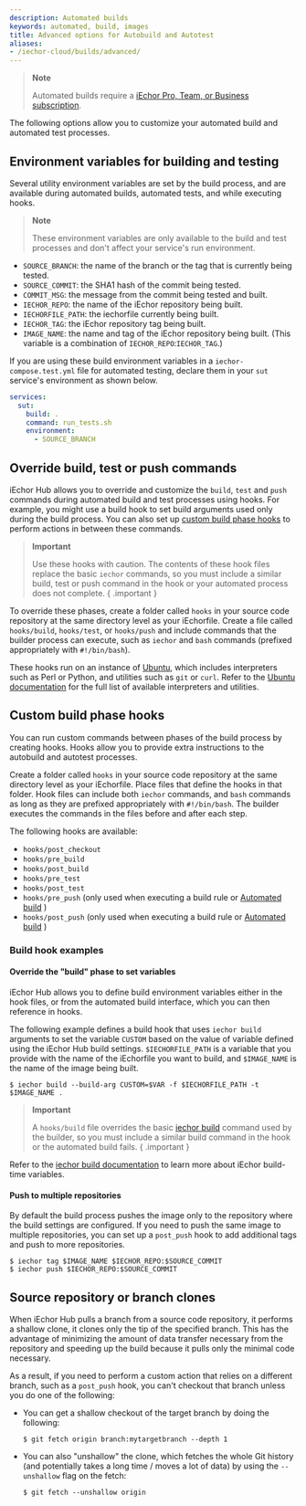 ```yaml
---
description: Automated builds
keywords: automated, build, images
title: Advanced options for Autobuild and Autotest
aliases:
- /iechor-cloud/builds/advanced/
---
```


> **Note**
>
> Automated builds require a
> [iEchor Pro, Team, or Business subscription](../../subscription/index.md).

The following options allow you to customize your automated build and automated
test processes.

## Environment variables for building and testing

Several utility environment variables are set by the build process, and are
available during automated builds, automated tests, and while executing
hooks.

> **Note**
>
> These environment variables are only available to the build and test
processes and don't affect your service's run environment.

* `SOURCE_BRANCH`: the name of the branch or the tag that is currently being tested.
* `SOURCE_COMMIT`: the SHA1 hash of the commit being tested.
* `COMMIT_MSG`: the message from the commit being tested and built.
* `IECHOR_REPO`: the name of the iEchor repository being built.
* `IECHORFILE_PATH`: the iechorfile currently being built.
* `IECHOR_TAG`: the iEchor repository tag being built.
* `IMAGE_NAME`: the name and tag of the iEchor repository being built. (This variable is a combination of `IECHOR_REPO`:`IECHOR_TAG`.)

If you are using these build environment variables in a
`iechor-compose.test.yml` file for automated testing, declare them in your `sut`
service's environment as shown below.

```yaml
services:
  sut:
    build: .
    command: run_tests.sh
    environment:
      - SOURCE_BRANCH
```


## Override build, test or push commands

iEchor Hub allows you to override and customize the `build`, `test` and `push`
commands during automated build and test processes using hooks. For example, you
might use a build hook to set build arguments used only during the build
process. You can also set up [custom build phase hooks](#custom-build-phase-hooks)
to perform actions in between these commands.

> **Important**
>
>Use these hooks with caution. The contents of these hook files replace the
basic `iechor` commands, so you must include a similar build, test or push
command in the hook or your automated process does not complete.
{ .important }

To override these phases, create a folder called `hooks` in your source code
repository at the same directory level as your iEchorfile. Create a file called
`hooks/build`, `hooks/test`, or `hooks/push` and include commands that the
builder process can execute, such as `iechor` and `bash` commands (prefixed
appropriately with `#!/bin/bash`).

These hooks run on an instance of [Ubuntu](https://releases.ubuntu.com/),
which includes interpreters
such as Perl or Python, and utilities such as `git` or `curl`. Refer to the
[Ubuntu documentation](https://ubuntu.com/)
for the full list of available interpreters and utilities.

## Custom build phase hooks

You can run custom commands between phases of the build process by creating
hooks. Hooks allow you to provide extra instructions to the autobuild and
autotest processes.

Create a folder called `hooks` in your source code repository at the same
directory level as your iEchorfile. Place files that define the hooks in that
folder. Hook files can include both `iechor` commands, and `bash` commands as
long as they are prefixed appropriately with `#!/bin/bash`. The builder executes
the commands in the files before and after each step.

The following hooks are available:

* `hooks/post_checkout`
* `hooks/pre_build`
* `hooks/post_build`
* `hooks/pre_test`
* `hooks/post_test`
* `hooks/pre_push` (only used when executing a build rule or [Automated build](index.md) )
* `hooks/post_push` (only used when executing a build rule or [Automated build](index.md) )

### Build hook examples

#### Override the "build" phase to set variables

iEchor Hub allows you to define build environment variables either in the hook
files, or from the automated build interface, which you can then reference in hooks.

The following example defines a build hook that uses `iechor build` arguments to
set the variable `CUSTOM` based on the value of variable defined using the
iEchor Hub build settings. `$IECHORFILE_PATH` is a variable that you provide
with the name of the iEchorfile you want to build, and `$IMAGE_NAME` is the name
of the image being built.

```console
$ iechor build --build-arg CUSTOM=$VAR -f $IECHORFILE_PATH -t $IMAGE_NAME .
```

> **Important**
>
> A `hooks/build` file overrides the basic [iechor build](../../reference/cli/iechor/image/build.md) command used by the builder, so you must include a similar build command in the hook or
the automated build fails.
{ .important }

Refer to the [iechor build documentation](../../reference/cli/iechor/image/build.md#build-arg)
to learn more about iEchor build-time variables.

#### Push to multiple repositories

By default the build process pushes the image only to the repository where the
build settings are configured. If you need to push the same image to multiple
repositories, you can set up a `post_push` hook to add additional tags and push
to more repositories.

```console
$ iechor tag $IMAGE_NAME $IECHOR_REPO:$SOURCE_COMMIT
$ iechor push $IECHOR_REPO:$SOURCE_COMMIT
```

## Source repository or branch clones

When iEchor Hub pulls a branch from a source code repository, it performs
a shallow clone, it clones only the tip of the specified branch. This has the advantage
of minimizing the amount of data transfer necessary from the repository and
speeding up the build because it pulls only the minimal code necessary.

As a result, if you need to perform a custom action that relies on a different
branch, such as a `post_push` hook, you can't checkout that branch unless
you do one of the following:

* You can get a shallow checkout of the target branch by doing the following:

    ```console
    $ git fetch origin branch:mytargetbranch --depth 1
    ```

* You can also "unshallow" the clone, which fetches the whole Git history (and
  potentially takes a long time / moves a lot of data) by using the `--unshallow`
  flag on the fetch:

    ```console
    $ git fetch --unshallow origin
    ```
